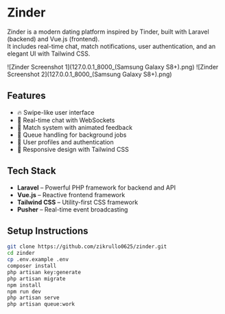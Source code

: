 # Zinder

Zinder is a modern dating platform inspired by Tinder, built with Laravel (backend) and Vue.js (frontend).  
It includes real-time chat, match notifications, user authentication, and an elegant UI with Tailwind CSS.

![Zinder Screenshot 1](127.0.0.1_8000_(Samsung Galaxy S8+).png)
![Zinder Screenshot 2](127.0.0.1_8000_(Samsung Galaxy S8+).png)

## Features

- 🔥 Swipe-like user interface
- 💬 Real-time chat with WebSockets
- 💖 Match system with animated feedback
- 🧾 Queue handling for background jobs
- 👤 User profiles and authentication
- 📱 Responsive design with Tailwind CSS

## Tech Stack

- **Laravel** – Powerful PHP framework for backend and API
- **Vue.js** – Reactive frontend framework
- **Tailwind CSS** – Utility-first CSS framework
- **Pusher** – Real-time event broadcasting

## Setup Instructions

```bash
git clone https://github.com/zikrullo0625/zinder.git
cd zinder
cp .env.example .env
composer install
php artisan key:generate
php artisan migrate
npm install
npm run dev
php artisan serve
php artisan queue:work
```
